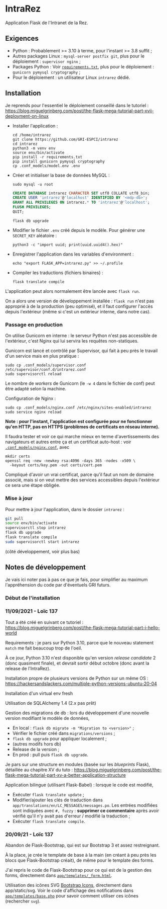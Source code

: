 # IntraRez

Application Flask de l'Intranet de la Rez.

## Exigences

* Python : Probablement >= 3.10 à terme, pour l'instant >= 3.8 suffit ;
* Autres packages Linux : ``mysql-server postfix git``, plus pour le
  déploiement : ``supervisor nginx`` ;
* Packages Python : Voir [`requirements.txt`](requirements.txt), plus pour le
  déploiement : ``gunicorn pymysql cryptography`` ;
* Pour le déploiement : un utilisateur Linux ``intrarez`` dédié.



## Installation

Je reprends pour l'essentiel le déploiement conseillé dans le tutoriel :
https://blog.miguelgrinberg.com/post/the-flask-mega-tutorial-part-xvii-deployment-on-linux

* Installer l'application :

  ```
  cd /home/intrarez
  git clone https://github.com/GRI-ESPCI/intrarez
  cd intrarez
  python3 -m venv env
  source env/bin/activate
  pip install -r requirements.txt
  pip install gunicorn pymysql cryptography
  cp .conf_models/model.env .env
  ```

* Créer et initialiser la base de données MySQL :

  ```
  sudo mysql -u root
  ```
  ```sql
  CREATE DATABASE intrarez CHARACTER SET utf8 COLLATE utf8_bin;
  CREATE USER 'intrarez'@'localhost' IDENTIFIED BY '<mdp-db>';
  GRANT ALL PRIVILEGES ON intrarez.* TO 'intrarez'@'localhost';
  FLUSH PRIVILEGES;
  QUIT;
  ```
  ```
  flask db upgrade
  ```

* Modifier le fichier ``.env`` créé depuis le modèle.
  Pour générer une ``SECRET_KEY`` aléatoire :

  ```
  python3 -c "import uuid; print(uuid.uuid4().hex)"
  ```

* Enregistrer l'application dans les variables d'environment :

  ```
  echo "export FLASK_APP=intrarez.py" >> ~/.profile
  ```

* Compiler les traductions (fichiers binaires) :

  ```
  flask translate compile
  ```

L'application peut alors normalement être lancée avec ``flask run``.

On a alors une version de développement installée : ``flask run`` n'est pas
approprié à de la production (peu optimisé), et il faut configurer l'accès
depuis l'extérieur (même si c'est un extérieur interne, dans notre cas).


### Passage en production

On utilise Gunicorn en interne : le serveur Python n'est pas accessible de
l'extérieur, c'est Nginx qui lui servira les requêtes non-statiques.

Gunicorn est lancé et contrôlé par Supervisor, qui fait à peu près le travail
d'un service mais en plus pratique :

```
sudo cp .conf_models/supervisor.conf /etc/supervisor/conf.d/intrarez.conf
sudo supervisorctl reload
```

Le nombre de *workers* de Gunicorn (le ``-w 4`` dans le fichier de conf)
peut être adapté selon la machine.

Configuration de Nginx :

```
sudo cp .conf_models/nginx.conf /etc/nginx/sites-enabled/intrarez
sudo service nginx reload
```

**Note : pour l'instant, l'application est configurée pour ne fonctionner
qu'en HTTP, pas en HTTPS (problèmes de certificats en réseau interne).**

Il faudra tester et voir ce qui marche mieux en terme d'avertissements des
navigateurs et autres entre ça et un certificat auto-host : voir
[`.conf_models/nginx.conf`](.conf_models/nginx.conf), avec

```
mkdir certs
openssl req -new -newkey rsa:4096 -days 365 -nodes -x509 \
  -keyout certs/key.pem -out certs/cert.pem
```

Compliqué d'avoir un vrai certificat, parce qu'il faut un nom de domaine
associé, mais si on veut mettre des services accessibles depuis l'extérieur
ce sera une étape obligée.


### Mise à jour

Pour mettre à jour l'application, dans le dossier ``intrarez`` :

```bash
git pull
source env/bin/activate
supervisorctl stop intrarez
flask db upgrade
flask translate compile
sudo supervisorctl start intrarez
```

(côté développement, voir plus bas)



## Notes de développement

Je vais ici noter pas à pas ce que je fais, pour simplifier au maximum
l'appréhension du code par d'éventuels GRI futurs.


### Début de l'installation

### 11/09/2021 - Loïc 137

Tout a été créé en suivant ce tutoriel :
https://blog.miguelgrinberg.com/post/the-flask-mega-tutorial-part-i-hello-world

Requirements : je pars sur Python 3.10, parce que le nouveau statement `match`
me fait beaucoup trop de l'oeil.

À ce jour, Python 3.10 n'est disponible qu'en version *release candidate* 2
(donc quasiment finale), et devrait sortir début octobre (donc avant la
release de l'IntraRez).

Installation propre de plusieurs versions de Python sur un même OS :
https://hackersandslackers.com/multiple-python-versions-ubuntu-20-04

Installation d'un virtual env fresh

Utilisation de SQLAlchemy 1.4 (2.x pas prêt)

Gestion des migrations de db : lors du développement d'une nouvelle version
modifiant le modèle de données,
* En local : ``flask db migrate -m "Migration to <version>"`` ;
* Vérifier le fichier créé dans ``migrations/versions`` ;
* ``flask db upgrade`` pour appliquer localement ;
* (autres modifs hors db)
* Release de la version ;
* En prod : pull puis ``flask db upgrade``.


Je pars sur une structure en modules (basée sur les *blueprints* Flask),
détaillée au chapitre XV du tuto :
https://blog.miguelgrinberg.com/post/the-flask-mega-tutorial-part-xv-a-better-application-structure


Application bilingue (utilisant Flask-Babel) : lorsque le code est modifié,
* Exécuter ``flask translate update`` ;
* Modifier/ajouter les clés de traduction dans
  ``app/translations/en/LC_MESSAGES/messages.po``. Les entrées modifiées
  sont indiquées avec ``#, fuzzy`` : **supprimer ce commentaire** après
  avoir vérifié qu'il n'y avait pas d'erreur / modifié la traduction ;
* Exécuter ``flask translate compile``.


### 20/09/21 - Loïc 137

Abandon de Flask-Bootstrap, qui est sur Bootstrap 3 et assez restreignant.

À la place, je crée le template de base à la main (en créant à peu près
les blocs que Flask-Bootstrap créait), de même pour le template des forms.

J'ai repris le code de Flask-Bootstrap pour ce qui est de la gestion des
forms, directement dans [`app/templates/_form.html`](app/templates/_form.html).

Utilisation des icônes SVG [Bootstrap Icons](https://icons.getbootstrap.com/),
directement dans app/static/svg. Voir le code d'affichage des notifications
dans [`app/templates/base.php`](app/templates/base.php) pour savoir comment
utiliser ces icônes (rechercher `svg`).
